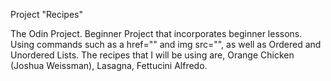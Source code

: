 Project "Recipes"

The Odin Project. Beginner Project that incorporates beginner lessons.
Using commands such as a href="" and img src="", as well as Ordered and Unordered Lists.
The recipes that I will be using are, Orange Chicken (Joshua Weissman), Lasagna, Fettucini Alfredo.

